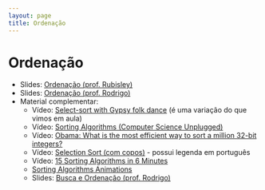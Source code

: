 ```yaml
---
layout: page
title: Ordenação
---
```


# Ordenação

- Slides: [Ordenação (prof. Rubisley)](https://docs.google.com/presentation/d/1SBfYu_MiDFzfiV8P3zhs2Wu0yvtAHrFOO7rSkibDd3U/edit)
- Slides: [Ordenação (prof. Rodrigo)](https://drive.google.com/file/d/1_PkM7miyYVZfhzKhBCK-1wyNOlZyclRK/view?usp=sharing)
- Material complementar:
	- Vídeo: [Select-sort with Gypsy folk dance](https://www.youtube.com/watch?v=Ns4TPTC8whw) (é uma variação do que vimos em aula)
	- Vídeo: [Sorting Algorithms (Computer Science Unplugged)](https://www.youtube.com/watch?v=cVMKXKoGu_Y)
	- Vídeo: [Obama: What is the most efficient way to sort a million 32-bit integers?](https://www.quora.com/What-is-the-most-efficient-way-to-sort-a-million-32-bit-integers)
	- Vídeo: [Selection Sort (com copos)](https://www.youtube.com/watch?v=f8hXR_Hvybo&list=PLx3witYKF_5L3YKvXS3p3da-rqwghvW_Q) - possui legenda em português
	- Vídeo: [15 Sorting Algorithms in 6 Minutes](https://www.youtube.com/watch?v=kPRA0W1kECg)
	- [Sorting Algorithms Animations](https://www.toptal.com/developers/sorting-algorithms/)
  - Slides: [Busca e Ordenação (prof. Rodrigo)](https://www.slideshare.net/xrodrigorgs/aula-busca-e-ordenao)
